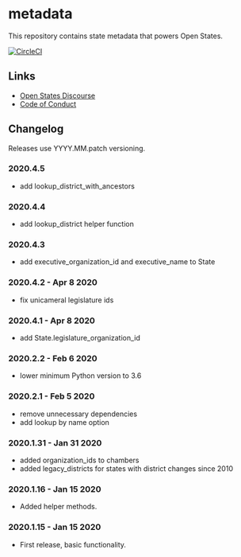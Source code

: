 # metadata

This repository contains state metadata that powers Open States.

[![CircleCI](https://circleci.com/gh/openstates/metadata.svg?style=svg)](https://circleci.com/gh/openstates/metadata)

## Links

* [Open States Discourse](https://discourse.openstates.org)
* [Code of Conduct](https://docs.openstates.org/en/latest/contributing/code-of-conduct.html)

## Changelog

Releases use YYYY.MM.patch versioning.

### 2020.4.5

* add lookup_district_with_ancestors

### 2020.4.4

* add lookup_district helper function

### 2020.4.3

* add executive_organization_id and executive_name to State

### 2020.4.2 - Apr 8 2020

* fix unicameral legislature ids

### 2020.4.1 - Apr 8 2020

* add State.legislature_organization_id

### 2020.2.2 - Feb 6 2020

* lower minimum Python version to 3.6

### 2020.2.1 - Feb 5 2020

* remove unnecessary dependencies
* add lookup by name option

### 2020.1.31 - Jan 31 2020

* added organization_ids to chambers
* added legacy_districts for states with district changes since 2010

### 2020.1.16 - Jan 15 2020

* Added helper methods.

### 2020.1.15 - Jan 15 2020

* First release, basic functionality.
